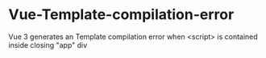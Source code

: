 # Vue-Template-compilation-error
Vue 3 generates an Template compilation error when &lt;script> is contained inside closing "app" div
